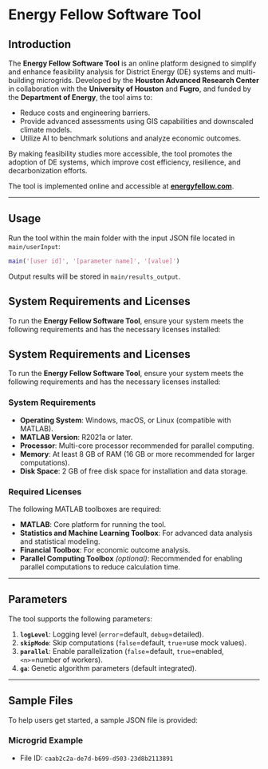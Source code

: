 # Energy Fellow Software Tool

## Introduction

The **Energy Fellow Software Tool** is an online platform designed to simplify and enhance feasibility analysis for District Energy (DE) systems and multi-building microgrids. Developed by the **Houston Advanced Research Center** in collaboration with the **University of Houston** and **Fugro**, and funded by the **Department of Energy**, the tool aims to:

- Reduce costs and engineering barriers.
- Provide advanced assessments using GIS capabilities and downscaled climate models.
- Utilize AI to benchmark solutions and analyze economic outcomes.

By making feasibility studies more accessible, the tool promotes the adoption of DE systems, which improve cost efficiency, resilience, and decarbonization efforts.

The tool is implemented online and accessible at **[energyfellow.com](http://energyfellow.com)**.

---

## Usage

Run the tool within the main folder with the input JSON file located in `main/userInput`:
```MATLAB
main('[user id]', '[parameter name]', '[value]')

```
Output results will be stored in `main/results_output`.

## System Requirements and Licenses

To run the **Energy Fellow Software Tool**, ensure your system meets the following requirements and has the necessary licenses installed:


## System Requirements and Licenses

To run the **Energy Fellow Software Tool**, ensure your system meets the following requirements and has the necessary licenses installed:

### System Requirements

- **Operating System**: Windows, macOS, or Linux (compatible with MATLAB).
- **MATLAB Version**: R2021a or later.
- **Processor**: Multi-core processor recommended for parallel computing.
- **Memory**: At least 8 GB of RAM (16 GB or more recommended for larger computations).
- **Disk Space**: 2 GB of free disk space for installation and data storage.

### Required Licenses

The following MATLAB toolboxes are required:

- **MATLAB**: Core platform for running the tool.
- **Statistics and Machine Learning Toolbox**: For advanced data analysis and statistical modeling.
- **Financial Toolbox**: For economic outcome analysis.
- **Parallel Computing Toolbox** *(optional)*: Recommended for enabling parallel computations to reduce calculation time.

---

## Parameters

The tool supports the following parameters:

1. **`logLevel`**: Logging level (`error`=default, `debug`=detailed).  
2. **`skipMode`**: Skip computations (`false`=default, `true`=use mock values).  
3. **`parallel`**: Enable parallelization (`false`=default, `true`=enabled, `<n>`=number of workers).  
4. **`ga`**: Genetic algorithm parameters (default integrated).

---

## Sample Files

To help users get started, a sample JSON file is provided:

### Microgrid Example
   - File ID: `caab2c2a-de7d-b699-d503-23d8b2113891`

